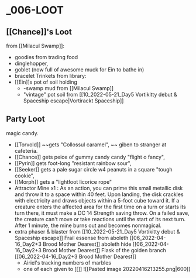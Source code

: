 # _006-LOOT

## [[Chance]]'s Loot
from [[Milacul Swamp]]: 
- goodies from trading food
- dinglehopper, 
- goblet (now full of awesome muck for Ein to bathe in)
- bracelet
Trinkets 
from library:
- [[Ein]]s pot of soil holding
	- -swamp mud from [[Milacul Swamp]]
	- "vintage" pot soil from [[10_2022-05-21_Day5 Vortikitty debut & Spaceship escape|Vortirackt Spaceship]] 
## Party Loot
magic candy.
-  [[Torvold]] ~~gets "Collossul caramel", ~~ giben to stranger at cafeteria.
- [[Chance]] gets peice of gummy candy candy "flight o fancy", 
- [[Pyrin]] gets foot-long "resistant rainbow sour", 
- [[Seeker]] gets a pale sugar circle w4 peanuts in a square "tough cookie",
-  [[Morph]] gets a "lightfoot licorice rope"
- Attractor Mine x1 :  As an action, you can prime this small metallic disk and throw it to a space within 40 feet. Upon landing, the disk crackles with electricity and draws objects within a 5-foot cube toward it. If a creature enters the affected area for the first time on a turn or starts its turn there, it must make a DC 14 Strength saving throw. On a failed save, the creature can't move or take reactions until the start of its next turn. After 1 minute, the mine burns out and becomes nonmagical.
- extra phaser & blaster from [[10_2022-05-21_Day5 Vortikitty debut & Spaceship escape]]
Frail essense from aboleth [[06_2022-04-16_Day2+3 Brood Mother Dearest]]
aboleth hide [[06_2022-04-16_Day2+3 Brood Mother Dearest]]
Flask of the golden branch [[06_2022-04-16_Day2+3 Brood Mother Dearest]] 
	- Airiel's tracking numbers of marbles
	-  one of each given to [[]]
![[Pasted image 20220416213255.png|600]]